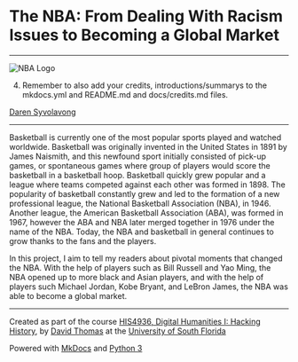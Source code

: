 # The NBA: From Dealing With Racism Issues to Becoming a Global Market

---
![NBA Logo](https://vignette.wikia.nocookie.net/logopedia/images/4/4c/NBA_Horizontal_Logo_.svg/revision/latest?cb=20160207144301)

4. Remember to also add your credits, introductions/summarys to the mkdocs.yml and README.md and docs/credits.md files.

[Daren Syvolavong](mailto:dsyvolavong@mail.usf.edu)

---

Basketball is currently one of the most popular sports played and watched worldwide. Basketball was originally invented in the United States in 1891 by James Naismith, and this newfound sport initially consisted of pick-up games, or spontaneous games where group of players would score the basketball in a basketball hoop. Basketball quickly grew popular and a league where teams competed against each other was formed in 1898. The popularity of basketball constantly grew and led to the formation of a new professional league, the National Basketball Association (NBA), in 1946. Another league, the American Basketball Association (ABA), was formed in 1967, however the ABA and NBA later merged together in 1976 under the name of the NBA. Today, the NBA and basketball in general continues to grow thanks to the fans and the players.

In this project, I aim to tell my readers about pivotal moments that changed the NBA. With the help of players such as Bill Russell and Yao Ming, the NBA opened up to more black and Asian players, and with the help of players such Michael Jordan, Kobe Bryant, and LeBron James, the NBA was able to become a global market.

---

Created as part of the course [HIS4936, Digital Humanities I: Hacking History](https://hacking-history.readthedocs.io), by [David Thomas](https://github.com/thePortus) at the [University of South Florida](https://www.usf.edu)

Powered with [MkDocs](https://mkdocs.org) and [Python 3](https://python.org)
